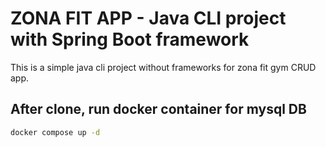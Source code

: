 # ZONA FIT APP - Java CLI project with Spring Boot framework

This is a simple java cli project without frameworks for zona fit gym CRUD app.

## After clone, run docker container for mysql DB

```bash
docker compose up -d
```
